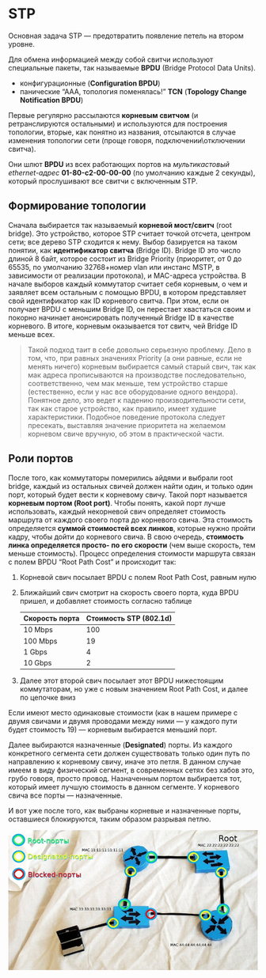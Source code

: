 # STP

Основная задача STP — предотвратить появление петель на втором уровне.



Для обмена информацией между собой свитчи используют специальные пакеты, так называемые **BPDU** (Bridge Protocol Data Units).

- конфигурационные (**Configuration BPDU**)
- панические “ААА, топология поменялась!” **TCN** (**Topology Change Notification BPDU**)

Первые регулярно рассылаются **корневым свитчом** (и ретранслируются остальными) и используются для построения топологии, вторые, как понятно из названия, отсылаются в случае изменения топологии сети (проще говоря, подключении\отключении свитча).

Они шлют **BPDU** из всех работающих портов на *мультикастовый ethernet-адрес* **01-80-c2-00-00-00** (по умолчанию каждые 2 секунды), который прослушивают все свитчи с включенным STP.



## Формирование топологии

Сначала выбирается так называемый **корневой мост/свитч** (root bridge). Это устройство, которое STP считает точкой отсчета, центром сети; все дерево STP сходится к нему. Выбор базируется на таком понятии, как **идентификатор свитча** (Bridge ID). Bridge ID это число длиной 8 байт, которое состоит из Bridge Priority (приоритет, от 0 до 65535, по умолчанию 32768+номер vlan или инстанс MSTP, в зависимости от реализации протокола), и MAC-адреса устройства. В начале выборов каждый коммутатор считает себя корневым, о чем и заявляет всем остальным с помощью BPDU, в котором представляет свой идентификатор как ID корневого свитча. При этом, если он получает BPDU с меньшим Bridge ID, он перестает хвастаться своим и покорно начинает анонсировать полученный Bridge ID в качестве корневого. В итоге, корневым оказывается тот свитч, чей Bridge ID меньше всех.

> Такой подход таит в себе довольно серьезную проблему. Дело в том, что, при равных значениях Priority (а они равные, если не менять ничего) корневым выбирается самый старый свич, так как мак адреса прописываются на производстве последовательно, соответственно, чем мак меньше, тем устройство старше (естественно, если у нас все оборудование одного вендора). Понятное дело, это ведет к падению производительности сети, так как старое устройство, как правило, имеет худшие характеристики. Подобное поведение протокола следует пресекать, выставляя значение приоритета на желаемом корневом свиче вручную, об этом в практической части.





## Роли портов

После того, как коммутаторы померились айдями и выбрали root bridge, каждый из остальных свичей должен найти один, и только один порт, который будет вести к корневому свичу. Такой порт называется **корневым портом (Root port)**. Чтобы понять, какой порт лучше использовать, каждый некорневой свич определяет стоимость маршрута от каждого своего порта до корневого свича. Эта стоимость определяется **суммой стоимостей всех линков**, которые нужно пройти кадру, чтобы дойти до корневого свича. В свою очередь, **стоимость линка определяется просто- по его скорости** (чем выше скорость, тем меньше стоимость). Процесс определения стоимости маршрута связан с полем BPDU “Root Path Cost” и происходит так:

1. Корневой свич посылает BPDU с полем Root Path Cost, равным нулю

2. Ближайший свич смотрит на скорость своего порта, куда BPDU пришел, и добавляет стоимость согласно таблице

   | Скорость порта | Стоимость STP (802.1d) |
   | -------------- | ---------------------- |
   | 10 Mbps        | 100                    |
   | 100 Mbps       | 19                     |
   | 1 Gbps         | 4                      |
   | 10 Gbps        | 2                      |

3. Далее этот второй свич посылает этот BPDU нижестоящим коммутаторам, но уже с новым значением Root Path Cost, и далее по цепочке вниз

Если имеют место одинаковые стоимости (как в нашем примере с двумя свичами и двумя проводами между ними — у каждого пути будет стоимость 19) — корневым выбирается меньший порт.



Далее выбираются назначенные (**Designated**) порты. Из каждого конкретного сегмента сети должен существовать только один путь по направлению к корневому свичу, иначе это петля. В данном случае имеем в виду физический сегмент, в современных сетях без хабов это, грубо говоря, просто провод. Назначенным портом выбирается тот, который имеет лучшую стоимость в данном сегменте. У корневого свича все порты — назначенные.

И вот уже после того, как выбраны корневые и назначенные порты, оставшиеся блокируются, таким образом разрывая петлю.

![img](12d06ba319526c38f704a50ad5480a17.jpg)